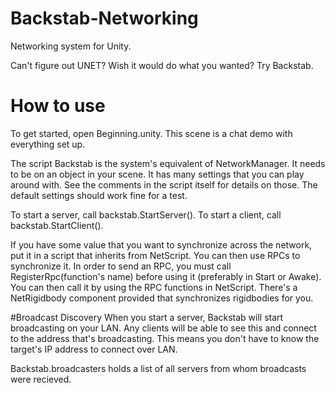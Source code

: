 # Backstab-Networking
Networking system for Unity.

Can't figure out UNET? Wish it would do what you wanted? Try Backstab.

# How to use
To get started, open Beginning.unity. This scene is a chat demo with everything set up.

The script Backstab is the system's equivalent of NetworkManager. It needs to be on an object in your scene. It has many settings that you can play around with. See the comments in the script itself for details on those. The default settings should work fine for a test.

To start a server, call backstab.StartServer().
To start a client, call backstab.StartClient().

If you have some value that you want to synchronize across the network, put it in a script that inherits from NetScript. You can then use RPCs to synchronize it. In order to send an RPC, you must call RegisterRpc(function's name) before using it (preferably in Start or Awake). You can then call it by using the RPC functions in NetScript. There's a NetRigidbody component provided that synchronizes rigidbodies for you.

#Broadcast Discovery
When you start a server, Backstab will start broadcasting on your LAN. Any clients will be able to see this and connect to the address that's broadcasting. This means you don't have to know the target's IP address to connect over LAN.

Backstab.broadcasters holds a list of all servers from whom broadcasts were recieved.

